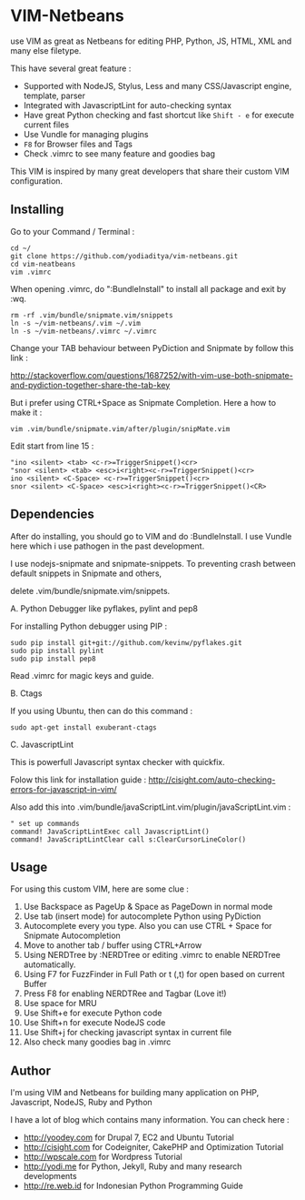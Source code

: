VIM-Netbeans
=============

use VIM as great as Netbeans for editing PHP, Python, JS, HTML, XML and many else filetype.

This have several great feature :

- Supported with NodeJS, Stylus, Less and many CSS/Javascript engine, template, parser 
- Integrated with JavascriptLint for auto-checking syntax 
- Have great Python checking and fast shortcut like `Shift - e` for execute current files
- Use Vundle for managing plugins
- `F8` for Browser files and Tags
- Check .vimrc to see many feature and goodies bag


This VIM is inspired by many great developers that share their custom VIM configuration.


Installing
-----------

Go to your Command / Terminal : 

    cd ~/
    git clone https://github.com/yodiaditya/vim-netbeans.git 
    cd vim-neatbeans
    vim .vimrc 


When opening .vimrc, do ":BundleInstall" to install all package and exit by :wq.

    rm -rf .vim/bundle/snipmate.vim/snippets
    ln -s ~/vim-netbeans/.vim ~/.vim
    ln -s ~/vim-netbeans/.vimrc ~/.vimrc

Change your TAB behaviour between PyDiction and Snipmate by follow this link :

http://stackoverflow.com/questions/1687252/with-vim-use-both-snipmate-and-pydiction-together-share-the-tab-key

But i prefer using CTRL+Space as Snipmate Completion. Here a how to make it :

`vim .vim/bundle/snipmate.vim/after/plugin/snipMate.vim`

Edit start from line 15 :

    "ino <silent> <tab> <c-r>=TriggerSnippet()<cr>
    "snor <silent> <tab> <esc>i<right><c-r>=TriggerSnippet()<cr>
    ino <silent> <C-Space> <c-r>=TriggerSnippet()<cr>
    snor <silent> <C-Space> <esc>i<right><c-r>=TriggerSnippet()<CR>


Dependencies
------------

After do installing, you should go to VIM and do :BundleInstall. I use Vundle here which i use pathogen in the past development.

I use nodejs-snipmate and snipmate-snippets. To preventing crash between default snippets in Snipmate and others,

delete .vim/bundle/snipmate.vim/snippets. 


A. Python Debugger like pyflakes, pylint and pep8

For installing Python debugger using PIP :

    sudo pip install git+git://github.com/kevinw/pyflakes.git
    sudo pip install pylint
    sudo pip install pep8

Read .vimrc for magic keys and guide.


B. Ctags

If you using Ubuntu, then can do this command :

`sudo apt-get install exuberant-ctags`


C. JavascriptLint

This is powerfull Javascript syntax checker with quickfix.

Folow this link for installation guide : http://cisight.com/auto-checking-errors-for-javascript-in-vim/

Also add this into .vim/bundle/javaScriptLint.vim/plugin/javaScriptLint.vim :


    " set up commands
    command! JavaScriptLintExec call JavascriptLint()
    command! JavaScriptLintClear call s:ClearCursorLineColor()


Usage
------
For using this custom VIM, here are some clue : 

1. Use Backspace as PageUp & Space as PageDown in normal mode
2. Use tab (insert mode) for autocomplete Python using PyDiction
3. Autocomplete every you type. Also you can use CTRL + Space for Snipmate Autocompletion
4. Move to another tab / buffer using CTRL+Arrow
5. Using NERDTree by :NERDTree or editing .vimrc to enable NERDTree automatically.
6. Using F7 for FuzzFinder in Full Path or <leader>t (,t) for open based on current Buffer 
7. Press F8 for enabling NERDTRee and Tagbar (Love it!) 
8. Use <leader> space for MRU
9. Use Shift+e for execute Python code 
10. Use Shift+n for execute NodeJS code 
11. Use Shift+j for checking javascript syntax in current file 
12. Also check many goodies bag in .vimrc

Author
-------
I'm using VIM and Netbeans for building many application on PHP, Javascript, NodeJS, Ruby and Python

I have a lot of blog which contains many information. You can check here : 

- http://yoodey.com for Drupal 7, EC2 and Ubuntu Tutorial
- http://cisight.com for Codeigniter, CakePHP and Optimization Tutorial 
- http://wpscale.com for Wordpress Tutorial
- http://yodi.me for Python, Jekyll, Ruby and many research developments
- http://re.web.id for Indonesian Python Programming Guide
